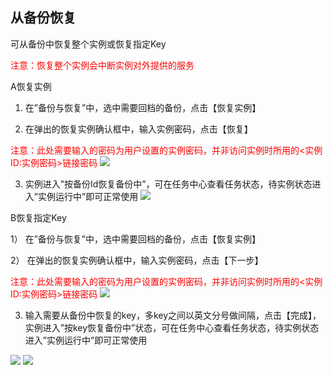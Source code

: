 ﻿## 从备份恢复

  可从备份中恢复整个实例或恢复指定Key
	
 <span style = "color:#F00"> 注意：恢复整个实例会中断实例对外提供的服务</span>
	
A恢复实例

  1)	在”备份与恢复”中，选中需要回档的备份，点击【恢复实例】
  
  2)	在弹出的恢复实例确认框中，输入实例密码，点击【恢复】
  
  <span style = "color:#F00">注意：此处需要输入的密码为用户设置的实例密码，并非访问实例时所用的<实例ID:实例密码>链接密码</span>
![](//qzonestyle.gtimg.cn/qzone/vas/opensns/res/img/beifenhuifu-4.png)

  3)	实例进入”按备份Id恢复备份中”，可在任务中心查看任务状态，待实例状态进入”实例运行中”即可正常使用
![](//qzonestyle.gtimg.cn/qzone/vas/opensns/res/img/beifenhuifu-5.png)

B恢复指定Key

  1）	在”备份与恢复”中，选中需要回档的备份，点击【恢复实例】
	
  2）	在弹出的恢复实例确认框中，输入实例密码，点击【下一步】
	
  <span style = "color:#F00">注意：此处需要输入的密码为用户设置的实例密码，并非访问实例时所用的<实例ID:实例密码>链接密码</span>
![](//qzonestyle.gtimg.cn/qzone/vas/opensns/res/img/beifenhuifu-6.png)

  3)	输入需要从备份中恢复的key，多key之间以英文分号做间隔，点击【完成】，实例进入”按key恢复备份中”状态，可在任务中心查看任务状态，待实例状态进入”实例运行中”即可正常使用
  
![](//qzonestyle.gtimg.cn/qzone/vas/opensns/res/img/beifenhuifu-7.png)
![](//qzonestyle.gtimg.cn/qzone/vas/opensns/res/img/beifenhuifu-8.png)